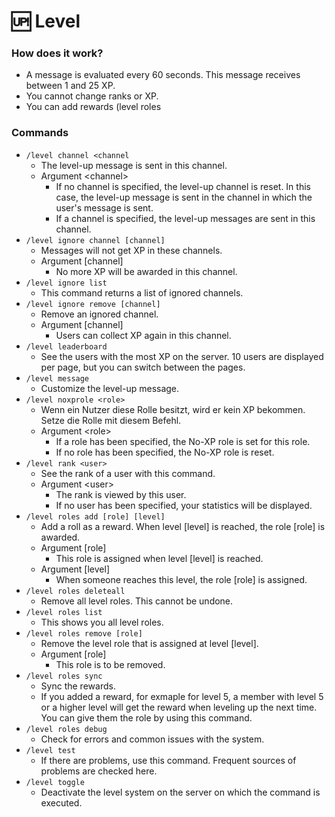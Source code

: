 # 🆙 Level

### How does it work?

* A message is evaluated every 60 seconds. This message receives between 1 and 25 XP.
* You cannot change ranks or XP.
* You can add rewards (level roles

### Commands

* `/level channel <channel`
  * The level-up message is sent in this channel.
  * Argument \<channel>
    * If no channel is specified, the level-up channel is reset. In this case, the level-up message is sent in the channel in which the user's message is sent.
    * If a channel is specified, the level-up messages are sent in this channel.
* `/level ignore channel [channel]`
  * Messages will not get XP in these channels.
  * Argument \[channel]
    * No more XP will be awarded in this channel.
* `/level ignore list`
  * This command returns a list of ignored channels.
* `/level ignore remove [channel]`
  * Remove an ignored channel.
  * Argument \[channel]
    * Users can collect XP again in this channel.
* `/level leaderboard`
  * See the users with the most XP on the server. 10 users are displayed per page, but you can switch between the pages.
* `/level message`
  * Customize the level-up message.
* `/level noxprole <role>`
  * Wenn ein Nutzer diese Rolle besitzt, wird er kein XP bekommen. Setze die Rolle mit diesem Befehl.
  * Argument \<role>
    * If a role has been specified, the No-XP role is set for this role.
    * If no role has been specified, the No-XP role is reset.
* `/level rank <user>`
  * See the rank of a user with this command.
  * Argument \<user>
    * The rank is viewed by this user.
    * If no user has been specified, your statistics will be displayed.
* `/level roles add [role] [level]`
  * Add a roll as a reward. When level \[level] is reached, the role \[role] is awarded.
  * Argument \[role]
    * This role is assigned when level \[level] is reached.
  * Argument \[level]
    * When someone reaches this level, the role \[role] is assigned.
* `/level roles deleteall`
  * Remove all level roles. This cannot be undone.
* `/level roles list`
  * This shows you all level roles.
* `/level roles remove [role]`
  * Remove the level role that is assigned at level \[level].
  * Argument \[role]
    * This role is to be removed.
* `/level roles sync`
  * Sync the rewards.
  * If you added a reward, for exmaple for level 5, a member with level 5 or a higher level will get the reward when leveling up the next time. You can give them the role by using this command.
* `/level roles debug`
  * Check for errors and common issues with the system.
* `/level test`
  * If there are problems, use this command. Frequent sources of problems are checked here.
* `/level toggle`
  * Deactivate the level system on the server on which the command is executed.
